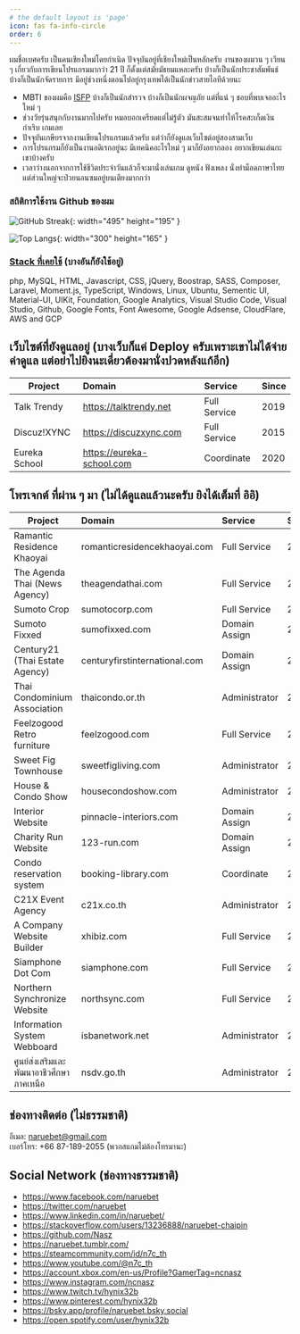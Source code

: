 ```yaml
---
# the default layout is 'page'
icon: fas fa-info-circle
order: 6
---
```


ผมชื่อเบศครับ เป็นคนเชียงใหม่โดยกำเนิด ปัจจุบันอยู่ที่เชียงใหม่เป็นหลักครับ งานของผมวน ๆ เวียน ๆ เกี่ยวกับการเขียนโปรแกรมมากว่า 21 ปี
ก็ตั้งแต่สมัยมัธยมแหละครับ บ้างก็เป็นนักประชาสัมพันธ์ บ้างก็เป็นนักจัดรายการ มีอยู่ช่วงหนึ่งตอนไปอยู่กรุงเทพได้เป็นนักข่าวสายไอทีด้วยนะ

- MBTI ของผมคือ [ISFP](https://www.16personalities.com/isfp-personality) บ้างก็เป็นนักสำรวจ บ้างก็เป็นนักผจญภัย แต่ที่แน่ ๆ ชอบที่พบเจออะไรใหม่ ๆ
- ช่วงวัยรุ่นสนุกกับงานมากไปครับ หมอบอกเครียดแต่ไม่รู้ตัว มันสะสมจนทำให้โรคสะเก็ดเงินกำเริบ เกมเลย
- ปัจจุบันเกษียรจากงานเขียนโปรแกรมแล้วครับ แต่ว่าก็ยังดูแลเว็บไซต์อยู่สองสามเว็บ
- การโปรแกรมก็ยังเป็นงานอดิเรกอยู่นะ มีเทคนิคอะไรใหม่ ๆ มาก็ยังอยากลอง อยากเขียนเล่นกะเขาบ้างครับ
- เวลาว่างนอกจากการใช้ชีวิตประจำวันแล้วก็จะมานั่งเล่นเกม ดูหนัง ฟังเพลง นั่งทำม็อดภาษาไทย แต่ส่วนใหญ่จะป่วยนอนซมอยู่บนเตียงมากกว่า

### สถิติการใช้งาน Github ของผม

![GitHub Streak](https://streak-stats.demolab.com?user=Nasz&theme=dark){: width="495" height="195" }

![Top Langs](https://github-readme-stats.vercel.app/api/top-langs/?username=Nasz&layout=compact&theme=vision-friendly-dark){: width="300" height="165" }

### [Stack ที่เคยใช้](https://stackshare.io/naruebet/my-stack#stack) (บางอันก็ยังใช้อยู่)

php, MySQL, HTML, Javascript, CSS, jQuery, Boostrap, SASS, Composer, Laravel, Moment.js, TypeScript, Windows, Linux, Ubuntu, Sementic UI, Material-UI, UIKit, Foundation, Google Analytics, Visual Studio Code, Visual Studio, Github, Google Fonts, Font Awesome, Google Adsense, CloudFlare, AWS and GCP

## เว็บไซต์ที่ยังดูแลอยู่ (บางเว็บก็แค่ Deploy ครับเพราะเขาไม่ได้จ่ายค่าดูแล แต่อย่าไปยิงนะเดี่ยวต้องมานั่งปวดหลังแก้อีก)

| Project       | Domain                      | Service      | Since |
| ------------- | :-------------------------- | :----------- | :---- |
| Talk Trendy   | <https://talktrendy.net>    | Full Service | 2019  |
| Discuz!XYNC   | <https://discuzxync.com>    | Full Service | 2015  |
| Eureka School | <https://eureka-school.com> | Coordinate   | 2020  |

## โพรเจกต์ ที่ผ่าน ๆ มา (ไม่ได้ดูแลแล้วนะครับ ยิงได้เต็มที่ อิอิ)

| Project                                 | Domain                        | Service       | Since | Until |
| --------------------------------------- | :---------------------------- | :------------ | :---- | :---- |
| Ramantic Residence Khaoyai              | romanticresidencekhaoyai.com  | Full Service  | 2021  | 2022  |
| The Agenda Thai (News Agency)           | theagendathai.com             | Full Service  | 2020  | 2021  |
| Sumoto Crop                             | sumotocorp.com                | Full Service  | 2020  | 2021  |
| Sumoto Fixxed                           | sumofixxed.com                | Domain Assign | 2020  | 2020  |
| Century21 (Thai Estate Agency)          | centuryfirstinternational.com | Domain Assign | 2020  | 2021  |
| Thai Condominium Association            | thaicondo.or.th               | Administrator | 2020  | 2021  |
| Feelzogood Retro furniture              | feelzogood.com                | Full Service  | 2020  | 2021  |
| Sweet Fig Townhouse                     | sweetfigliving.com            | Administrator | 2020  | 2021  |
| House & Condo Show                      | housecondoshow.com            | Administrator | 2020  | 2022  |
| Interior Website                        | pinnacle-interiors.com        | Domain Assign | 2020  | 2020  |
| Charity Run Website                     | 123-run.com                   | Domain Assign | 2020  | 2020  |
| Condo reservation system                | booking-library.com           | Coordinate    | 2020  | 2020  |
| C21X Event Agency                       | c21x.co.th                    | Administrator | 2019  | 2021  |
| A Company Website Builder               | xhibiz.com                    | Full Service  | 2019  | 2021  |
| Siamphone Dot Com                       | siamphone.com                 | Full Service  | 2008  | 2019  |
| Northern Synchronize Website            | northsync.com                 | Full Service  | 2008  | 2011  |
| Information System Webboard             | isbanetwork.net               | Administrator | 2007  | 2009  |
| ศูนย์ส่งเสริมและพัฒนาอาชีวศึกษาภาคเหนือ | nsdv.go.th                    | Administrator | 2006  | 2007  |

## ช่องทางติดต่อ (ไม่ธรรมชาติ)

อีเมล: naruebet@gmail.com <br />
เบอร์โทร: +66 87-189-2055 (พวกสแกมไม่ต้องโทรมานะ)

## Social Network (ช่องทางธรรมชาติ)

- <https://www.facebook.com/naruebet>
- <https://twitter.com/naruebet>
- <https://www.linkedin.com/in/naruebet/>
- <https://stackoverflow.com/users/13236888/naruebet-chaipin>
- <https://github.com/Nasz>
- <https://naruebet.tumblr.com/>
- <https://steamcommunity.com/id/n7c_th>
- <https://www.youtube.com/@n7c_th>
- <https://account.xbox.com/en-us/Profile?GamerTag=ncnasz>
- <https://www.instagram.com/ncnasz>
- <https://www.twitch.tv/hynix32b>
- <https://www.pinterest.com/hynix32b>
- <https://bsky.app/profile/naruebet.bsky.social>
- <https://open.spotify.com/user/hynix32b>
